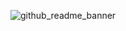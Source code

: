 ![github_readme_banner](https://res.cloudinary.com/dixtkhnjm/image/upload/v1612561220/samples/GItHub%20ReadMe/github_readme_banner_vbz75h.png)
